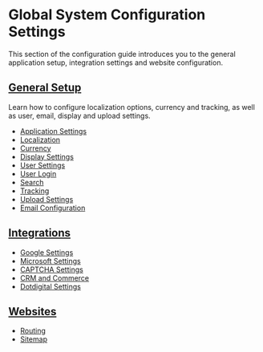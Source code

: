<a id="configuration-guide-system-configuration"></a>

# Global System Configuration Settings

This section of the configuration guide introduces you to the general application setup, integration settings and website configuration.

## [General Setup](general-setup/index.md#configuration-guide-system-configuration-general-setup-sysconfig)

Learn how to configure localization options, currency and tracking, as well as user, email, display and upload settings.

* [Application Settings](general-setup/application.md#admin-configuration-application)
* [Localization](general-setup/global-localization.md#localization-localization)
* [Currency](general-setup/global-currency.md#admin-configuration-currency)
* [Display Settings](general-setup/display.md#configuration-general-setup-display-settings)
* [User Settings](general-setup/user.md#admin-configuration-user-settings)
* [User Login](general-setup/user-login.md#admin-configuration-user-login-form)
* [Search](general-setup/search.md#configuration-system-configuration-general-setup-sysconfig-search-global)
* [Tracking](general-setup/tracking.md#admin-configuration-tracking)
* [Upload Settings](general-setup/upload.md#admin-configuration-upload-settings)
* [Email Configuration](general-setup/global-email.md#doc-email-configuration)

## [Integrations](integrations/index.md#configuration-guide-system-configuration-integrations)

* [Google Settings](integrations/google-settings/index.md#admin-configuration-integrations-google)
* [Microsoft Settings](integrations/microsoft-settings/index.md#configuration-integrations-microsoft)
* [CAPTCHA Settings](integrations/captcha-settings.md#admin-configuration-integrations-captcha-global)
* [CRM and Commerce](integrations/commerce-integration.md#user-guide-commerce-integration)
* [Dotdigital Settings](integrations/dotdigital-integration-settings.md#admin-configuration-dotmailer-integration-settings)

## [Websites](websites/index.md#configuration-guide-system-configuration-websites)

* [Routing](websites/global-routing.md#sys-config-sysconfig-websites-routing)
* [Sitemap](websites/global-sitemap.md#sys-config-sysconfig-websites-sitemap)
